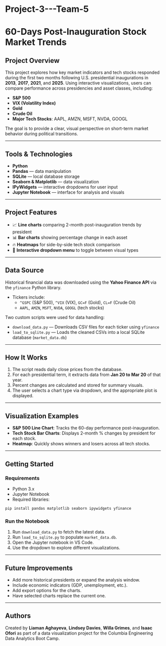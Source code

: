 # Project-3---Team-5
# 60-Days Post-Inauguration Stock Market Trends

## Project Overview

This project explores how key market indicators and tech stocks responded during the first two months following U.S. presidential inaugurations in **2013**, **2017**, **2021**, and **2025**. Using interactive visualizations, users can compare performance across presidencies and asset classes, including:

- **S&P 500**
- **VIX (Volatility Index)**
- **Gold**
- **Crude Oil**
- **Major Tech Stocks**: AAPL, AMZN, MSFT, NVDA, GOOGL

The goal is to provide a clear, visual perspective on short-term market behavior during political transitions.

---

## Tools & Technologies

- **Python**
- **Pandas** — data manipulation
- **SQLite** — local database storage
- **Seaborn & Matplotlib** — data visualization
- **IPyWidgets** — interactive dropdowns for user input
- **Jupyter Notebook** — interface for analysis and visuals

---

## Project Features

- 📈 **Line charts** comparing 2-month post-inauguration trends by president  
- 📊 **Bar charts** showing percentage change in each asset  
- 🔥 **Heatmaps** for side-by-side tech stock comparison  
- 🔄 **Interactive dropdown menu** to toggle between visual types  

---

## Data Source

Historical financial data was downloaded using the **Yahoo Finance API** via the `yfinance` Python library.

- Tickers include:  
  - `^GSPC` (S&P 500), `^VIX` (VIX), `GC=F` (Gold), `CL=F` (Crude Oil)  
  - `AAPL`, `AMZN`, `MSFT`, `NVDA`, `GOOGL` (tech stocks)

Two custom scripts were used for data handling:

- `download_data.py` — Downloads CSV files for each ticker using `yfinance`
- `load_to_sqlite.py` — Loads the cleaned CSVs into a local SQLite database (`market_data.db`)

---

## How It Works

1. The script reads daily close prices from the database.
2. For each presidential term, it extracts data from **Jan 20 to Mar 20** of that year.
3. Percent changes are calculated and stored for summary visuals.
4. The user selects a chart type via dropdown, and the appropriate plot is displayed.

---

## Visualization Examples

- **S&P 500 Line Chart**: Tracks the 60-day performance post-inauguration.  
- **Tech Stock Bar Charts**: Displays 2-month % changes by president for each stock.  
- **Heatmap**: Quickly shows winners and losers across all tech stocks.  

---

## Getting Started

### Requirements

- Python 3.x
- Jupyter Notebook
- Required libraries:

```bash
pip install pandas matplotlib seaborn ipywidgets yfinance
```

### Run the Notebook

1. Run `download_data.py` to fetch the latest data.
2. Run `load_to_sqlite.py` to populate `market_data.db`.
3. Open the Jupyter notebook in VS Code.
5. Use the dropdown to explore different visualizations.

---

## Future Improvements

- Add more historical presidents or expand the analysis window.
- Include economic indicators (GDP, unemployment, etc.).
- Add export options for the charts.
- Have selected charts replace the current one.

---

## Authors

Created by **Liaman Aghayeva**, **Lindsey Davies**, **Willa Grimes**, and **Isaac Ofori** as part of a data visualization project for the Columbia Engineering Data Analytics Boot Camp.
